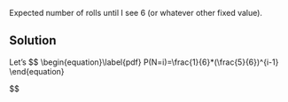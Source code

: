 Expected number of rolls until I see 6 (or whatever other fixed value).
## Solution
Let’s
$$ 
\begin{equation}\label{pdf}
P(N=i)=\frac{1}{6}*(\frac{5}{6})^{i-1}
\end{equation}

$$
